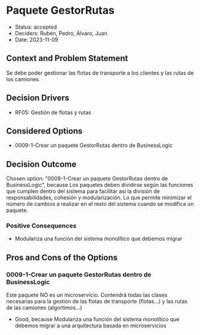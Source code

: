 # Paquete GestorRutas

* Status: accepted
* Deciders: Rubén, Pedro, Álvaro, Juan
* Date: 2023-11-09

## Context and Problem Statement

Se debe poder gestionar las flotas de transporte a los clientes y las rutas de los camiones.

## Decision Drivers

* RF05: Gestión de flotas y rutas

## Considered Options

* 0009-1-Crear un paquete GestorRutas dentro de BusinessLogic

## Decision Outcome

Chosen option: "0009-1-Crear un paquete GestorRutas dentro de BusinessLogic", because Los paquetes deben dividirse según las funciones que cumplen dentro del sistema para facilitar así la división de responsabilidades, cohesión y modularización. Lo que permite minimizar el número de cambios a realizar en el resto del sistema cuando se modifica un paquete.

### Positive Consequences

* Modulariza una función del sistema monolítico que debemos migrar

## Pros and Cons of the Options

### 0009-1-Crear un paquete GestorRutas dentro de BusinessLogic

Este paquete  NO es un microservicio. Contendrá todas las clases necesarias  para la gestión de las flotas de transporte (flotas...) y las rutas de las camiones (algortimos...)

* Good, because Modulariza una función del sistema monolítico que debemos migrar a una arquitectura basada en microservicios

